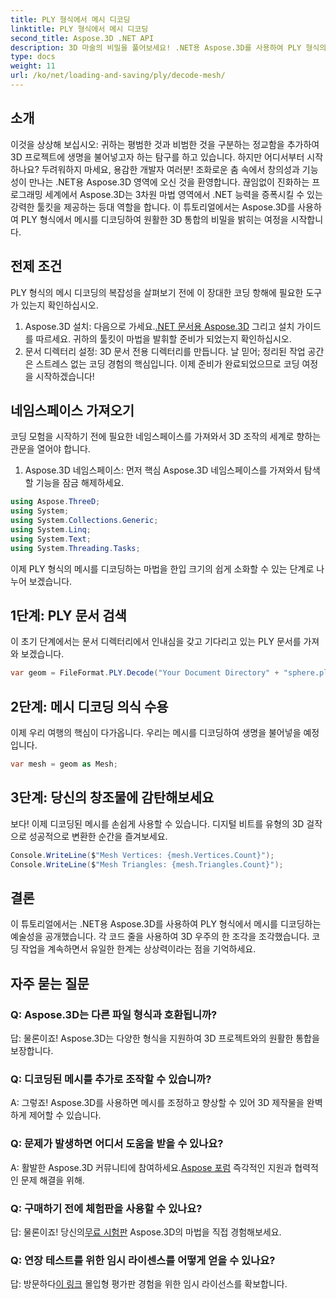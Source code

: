```yaml
---
title: PLY 형식에서 메시 디코딩
linktitle: PLY 형식에서 메시 디코딩
second_title: Aspose.3D .NET API
description: 3D 마술의 비밀을 풀어보세요! .NET용 Aspose.3D를 사용하여 PLY 형식의 메시를 손쉽게 디코딩합니다. 귀하의 프로젝트를 새로운 차원으로 끌어올리십시오.
type: docs
weight: 11
url: /ko/net/loading-and-saving/ply/decode-mesh/
---
```

## 소개
이것을 상상해 보십시오: 귀하는 평범한 것과 비범한 것을 구분하는 정교함을 추가하여 3D 프로젝트에 생명을 불어넣고자 하는 탐구를 하고 있습니다. 하지만 어디서부터 시작하나요? 두려워하지 마세요, 용감한 개발자 여러분! 조화로운 춤 속에서 창의성과 기능성이 만나는 .NET용 Aspose.3D 영역에 오신 것을 환영합니다.
끊임없이 진화하는 프로그래밍 세계에서 Aspose.3D는 3차원 마법 영역에서 .NET 능력을 증폭시킬 수 있는 강력한 툴킷을 제공하는 등대 역할을 합니다. 이 튜토리얼에서는 Aspose.3D를 사용하여 PLY 형식에서 메시를 디코딩하여 원활한 3D 통합의 비밀을 밝히는 여정을 시작합니다.
## 전제 조건
PLY 형식의 메시 디코딩의 복잡성을 살펴보기 전에 이 장대한 코딩 항해에 필요한 도구가 있는지 확인하십시오.
1.  Aspose.3D 설치: 다음으로 가세요.[.NET 문서용 Aspose.3D](https://reference.aspose.com/3d/net/) 그리고 설치 가이드를 따르세요. 귀하의 툴킷이 마법을 발휘할 준비가 되었는지 확인하십시오.
2. 문서 디렉터리 설정: 3D 문서 전용 디렉터리를 만듭니다. 날 믿어; 정리된 작업 공간은 스트레스 없는 코딩 경험의 핵심입니다.
이제 준비가 완료되었으므로 코딩 여정을 시작하겠습니다!
## 네임스페이스 가져오기
코딩 모험을 시작하기 전에 필요한 네임스페이스를 가져와서 3D 조작의 세계로 향하는 관문을 열어야 합니다.
1. Aspose.3D 네임스페이스: 먼저 핵심 Aspose.3D 네임스페이스를 가져와서 탐색할 기능을 잠금 해제하세요.
```csharp
using Aspose.ThreeD;
using System;
using System.Collections.Generic;
using System.Linq;
using System.Text;
using System.Threading.Tasks;
```
이제 PLY 형식의 메시를 디코딩하는 마법을 한입 크기의 쉽게 소화할 수 있는 단계로 나누어 보겠습니다.
## 1단계: PLY 문서 검색
이 초기 단계에서는 문서 디렉터리에서 인내심을 갖고 기다리고 있는 PLY 문서를 가져와 보겠습니다.
```csharp
var geom = FileFormat.PLY.Decode("Your Document Directory" + "sphere.ply");
```
## 2단계: 메시 디코딩 의식 수용
이제 우리 여행의 핵심이 다가옵니다. 우리는 메시를 디코딩하여 생명을 불어넣을 예정입니다.
```csharp
var mesh = geom as Mesh;
```
## 3단계: 당신의 창조물에 감탄해보세요
보다! 이제 디코딩된 메시를 손쉽게 사용할 수 있습니다. 디지털 비트를 유형의 3D 걸작으로 성공적으로 변환한 순간을 즐겨보세요.
```csharp
Console.WriteLine($"Mesh Vertices: {mesh.Vertices.Count}");
Console.WriteLine($"Mesh Triangles: {mesh.Triangles.Count}");
```
## 결론
이 튜토리얼에서는 .NET용 Aspose.3D를 사용하여 PLY 형식에서 메시를 디코딩하는 예술성을 공개했습니다. 각 코드 줄을 사용하여 3D 우주의 한 조각을 조각했습니다. 코딩 작업을 계속하면서 유일한 한계는 상상력이라는 점을 기억하세요.

## 자주 묻는 질문
### Q: Aspose.3D는 다른 파일 형식과 호환됩니까?
답: 물론이죠! Aspose.3D는 다양한 형식을 지원하여 3D 프로젝트와의 원활한 통합을 보장합니다.
### Q: 디코딩된 메시를 추가로 조작할 수 있습니까?
A: 그렇죠! Aspose.3D를 사용하면 메시를 조정하고 향상할 수 있어 3D 제작물을 완벽하게 제어할 수 있습니다.
### Q: 문제가 발생하면 어디서 도움을 받을 수 있나요?
 A: 활발한 Aspose.3D 커뮤니티에 참여하세요.[Aspose 포럼](https://forum.aspose.com/c/3d/18) 즉각적인 지원과 협력적인 문제 해결을 위해.
### Q: 구매하기 전에 체험판을 사용할 수 있나요?
답: 물론이죠! 당신의[무료 시험판](https://releases.aspose.com/) Aspose.3D의 마법을 직접 경험해보세요.
### Q: 연장 테스트를 위한 임시 라이센스를 어떻게 얻을 수 있나요?
 답: 방문하다[이 링크](https://purchase.aspose.com/temporary-license/) 몰입형 평가판 경험을 위한 임시 라이선스를 확보합니다.